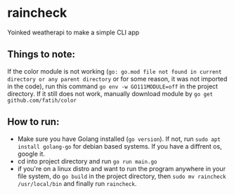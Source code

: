 # raincheck
Yoinked weatherapi to make a simple CLI app

## Things to note:
If the color module is not working (`go: go.mod file not found in current directory or any parent directory` or for some reason, it was not imported in the code), run this command `go env -w GO111MODULE=off` in the project directory. If it still does not work, manually download module by `go get github.com/fatih/color`

## How to run:
- Make sure you have Golang installed (`go version`). If not, run `sudo apt install golang-go` for debian based systems. If you have a diffrent os, google it.
- cd into project directory and run `go run main.go`
- if you're on a linux distro and want to run the program anywhere in your file system, do `go build` in the project directory, then `sudo mv raincheck /usr/local/bin` and finally run `raincheck`.
